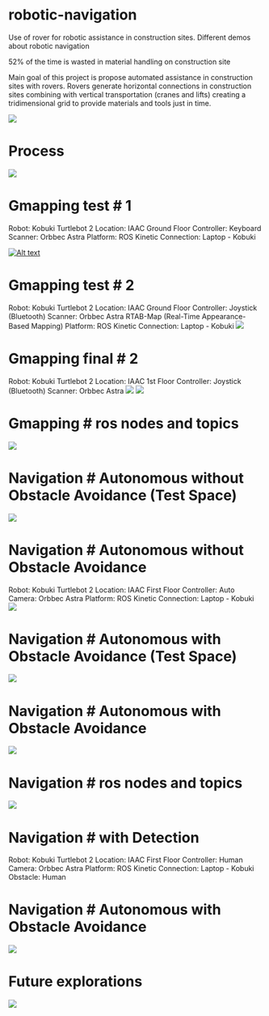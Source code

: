# robotic-navigation
Use of rover for robotic assistance in construction sites. Different demos about robotic navigation 

52% of the time is wasted in material 
handling on construction site

Main goal of this project is propose automated assistance in construction sites with rovers.
Rovers generate horizontal connections in construction sites combining with vertical transportation (cranes and lifts) creating a tridimensional grid to provide materials and tools just in time. 

 ![](git_1/1.jpg)
 
# Process

 ![](git_1/2.jpg)
  
# Gmapping test # 1
Robot: Kobuki Turtlebot 2 
Location: IAAC Ground Floor
Controller: Keyboard
Scanner: Orbbec Astra
Platform: ROS Kinetic
Connection: Laptop - Kobuki

[![Alt text](https://img.youtube.com/vi/VID/0.jpg)](https://youtu.be/uq4MBJhVO40)

# Gmapping test # 2
Robot: Kobuki Turtlebot 2 
Location: IAAC Ground Floor
Controller: Joystick (Bluetooth)
Scanner: Orbbec Astra RTAB-Map (Real-Time Appearance-Based Mapping)
Platform: ROS Kinetic
Connection: Laptop - Kobuki
![](https://youtu.be/9qAt5a5Il8c)

# Gmapping final # 2
Robot: Kobuki Turtlebot 2 
Location: IAAC 1st Floor
Controller: Joystick (Bluetooth)
Scanner: Orbbec Astra
![](git_1/3.jpg)
![](https://youtu.be/-nsAyigQf_U)

# Gmapping # ros nodes and topics
![](git_1/4.jpg)

# Navigation # Autonomous without Obstacle Avoidance (Test Space)
![](git_1/7.gif)

# Navigation # Autonomous without Obstacle Avoidance
Robot: Kobuki Turtlebot 2 
Location: IAAC First Floor
Controller: Auto
Camera: Orbbec Astra
Platform: ROS Kinetic
Connection: Laptop - Kobuki
![](https://youtu.be/NnIBdcd2nSU)

# Navigation # Autonomous with Obstacle Avoidance (Test Space)
![](git_1/8.gif)

# Navigation # Autonomous with Obstacle Avoidance
![](https://youtu.be/e3TXKnHYkUg)

# Navigation # ros nodes and topics
![](git_1/5.jpg)

# Navigation # with Detection
Robot: Kobuki Turtlebot 2 
Location: IAAC First Floor
Controller: Human
Camera: Orbbec Astra
Platform: ROS Kinetic
Connection: Laptop - Kobuki
Obstacle: Human
# Navigation # Autonomous with Obstacle Avoidance

![](https://youtu.be/oEJEnuRZ1_4)

# Future explorations 
![](git_1/6.jpg)





